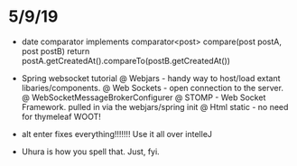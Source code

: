 # 5/9/19

- date comparator implements comparator\<post>
  compare(post postA, post postB)
  return postA.getCreatedAt().compareTo(postB.getCreatedAt())

- Spring websocket tutorial 
    @ Webjars - handy way to host/load extant libaries/components.
    @ Web Sockets - open connection to the server.
    @ WebSocketMessageBrokerConfigurer
    @ STOMP - Web Socket Framework. pulled in via the webjars/spring init
    @ Html static - no need for thymeleaf WOOT!

- alt enter fixes everything!!!!!!! Use it all over intelleJ

- Uhura is how you spell that. Just, fyi.

